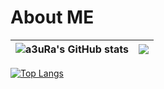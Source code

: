 # About ME



|![a3uRa's GitHub stats](https://github-readme-stats.vercel.app/api?username=mo0rain&theme=shades-of-purple&show_icons=true)|<a href="https://github.com/anuraghazra/github-readme-stats"><img align="center" src="https://github-readme-stats.vercel.app/api/top-langs/?username=mo0rain&layout=compact&theme=onedark&hide_border=true" /></a> |
|---|---|


[![Top Langs](https://github-readme-stats.vercel.app/api/top-langs/?username=mo0rain)](https://github.com/anuraghazra/github-readme-stats)
